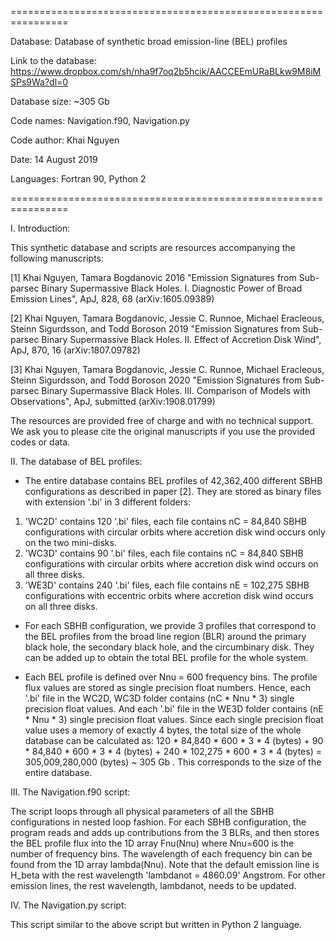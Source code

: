 ================================================================
 
 Database: Database of synthetic broad emission-line (BEL) profiles 

 Link to the database: https://www.dropbox.com/sh/nha9f7oq2b5hcik/AACCEEmURaBLkw9M8iMSPs9Wa?dl=0
 
 Database size: ~305 Gb

 Code names: Navigation.f90, Navigation.py
 
 Code author: Khai Nguyen
 
 Date: 14 August 2019
 
 Languages: Fortran 90, Python 2
 
================================================================

I. Introduction:

This synthetic database and scripts are resources accompanying the following manuscripts: 

[1] Khai Nguyen, Tamara Bogdanovic 2016 "Emission Signatures from Sub-parsec Binary Supermassive Black Holes. I. Diagnostic Power of Broad Emission Lines", ApJ, 828, 68 (arXiv:1605.09389)

[2] Khai Nguyen, Tamara Bogdanovic, Jessie C. Runnoe, Michael Eracleous, Steinn Sigurdsson, and Todd Boroson 2019 "Emission Signatures from Sub-parsec Binary Supermassive Black Holes. II. Effect of Accretion Disk Wind", ApJ, 870, 16 (arXiv:1807.09782)

[3] Khai Nguyen, Tamara Bogdanovic, Jessie C. Runnoe, Michael Eracleous, Steinn Sigurdsson, and Todd Boroson 2020 "Emission Signatures from Sub-parsec Binary Supermassive Black Holes. III. Comparison of Models with Observations", ApJ, submitted (arXiv:1908.01799)

The resources are provided free of charge and with no technical support. We ask you to please cite the original manuscripts if you use the provided codes or data.


II. The database of BEL profiles:

+ The entire database contains BEL profiles of 42,362,400 different SBHB configurations as described in paper [2]. They are stored as binary files with extension '.bi' in 3 different folders:

 1) 'WC2D' contains 120 '.bi' files, each file contains  nC = 84,840 SBHB configurations with circular orbits where accretion disk wind occurs only on the two mini-disks.
 2) 'WC3D' contains  90 '.bi' files, each file contains  nC = 84,840 SBHB configurations with circular orbits where accretion disk wind occurs on all three disks.
 3) 'WE3D' contains 240 '.bi' files, each file contains nE = 102,275 SBHB configurations with eccentric orbits where accretion disk wind occurs on all three disks.

+ For each SBHB configuration, we provide 3 profiles that correspond to the BEL profiles from the broad line region (BLR) around the primary black hole, the secondary black hole, and the circumbinary disk. They can be added up to obtain the total BEL profile for the whole system.

+ Each BEL profile is defined over Nnu = 600 frequency bins. The profile flux values are stored as single precision float numbers. Hence, each '.bi' file in the WC2D, WC3D folder contains (nC * Nnu * 3) single precision float values.  And    each '.bi' file in the WE3D folder contains (nE * Nnu * 3) single precision float values. Since each single precision float value uses a memory of exactly 4 bytes, the total size of the whole database can be calculated as:
120 * 84,840 * 600 * 3 * 4 (bytes) + 90 * 84,840 * 600 * 3 * 4 (bytes) + 240 * 102,275 * 600 * 3 * 4 (bytes) =  305,009,280,000 (bytes) ~ 305 Gb . This corresponds to the size of the entire database.


III. The Navigation.f90 script: 

The script loops through all physical parameters of all the SBHB configurations in nested loop fashion.
For each SBHB configuration, the program reads and adds up contributions from the 3 BLRs, and then stores the BEL profile flux into the 1D array Fnu(Nnu) where Nnu=600 is the number of frequency bins. The wavelength of each frequency bin can be found from the 1D array lambda(Nnu). Note that the default emission line is H_beta with the rest wavelength 'lambdanot = 4860.09' Angstrom. For other emission lines, the rest wavelength, lambdanot, needs to be updated.


IV. The Navigation.py script:

This script similar to the above script but written in Python 2 language. 
